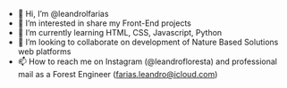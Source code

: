 - 👋 Hi, I’m @leandrolfarias
- 👀 I’m interested in share my Front-End projects
- 🌱 I’m currently learning HTML, CSS, Javascript, Python
- 💞️ I’m looking to collaborate on development of Nature Based Solutions web platforms
- 📫 How to reach me on Instagram (@leandrofloresta) and professional mail as a Forest Engineer (farias.leandro@icloud.com)

<!---
leandrolfarias/leandrolfarias is a ✨ special ✨ repository because its `README.md` (this file) appears on your GitHub profile.
You can click the Preview link to take a look at your changes.
--->
